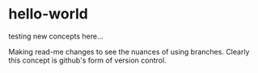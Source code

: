 # hello-world
testing new concepts here...

Making read-me changes to see the nuances of using branches.  Clearly this concept is github's form of version control.
